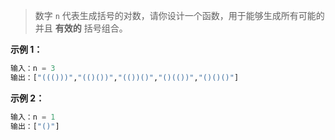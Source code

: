 > 数字 `n` 代表生成括号的对数，请你设计一个函数，用于能够生成所有可能的并且 **有效的** 括号组合。

**示例 1：**

```python
输入：n = 3
输出：["((()))","(()())","(())()","()(())","()()()"]
```

**示例 2：**

```python
输入：n = 1
输出：["()"]
```

